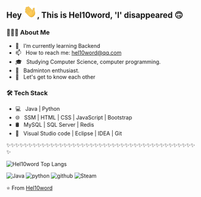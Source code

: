 ## Hey <img src="https://github.com/Hel10word/Hel10word/blob/master/waving.gif" width="35px">, This is Hel10word, 'l' disappeared 🙃



<h3> 👨🏻‍💻 About Me </h3>

- 🌱 &nbsp; I’m currently learning Backend
- 📫 &nbsp; How to reach me: hel10word@qq.com
- 🎓 &nbsp; Studying Computer Science, computer programming.
- 🏸 &nbsp; Badminton enthusiast.
- 💭 &nbsp; Let's get to know each other

<h3>🛠 Tech Stack</h3>

- 💻 &nbsp; Java | Python 
- 🌐 &nbsp; SSM | HTML | CSS | JavaScript | Bootstrap 
- 🛢  &nbsp; MySQL | SQL Server | Redis
- 🔧 &nbsp; Visual Studio code | Eclipse | IDEA | Git



✨✨✨✨✨✨✨✨✨✨✨✨✨✨✨✨✨✨✨✨✨✨✨✨✨✨✨✨✨✨✨✨✨✨✨✨✨✨✨✨✨✨✨✨


![Hel10word Top Langs](https://github-readme-stats.vercel.app/api/top-langs/?username=Hel10word&layout=compact)



![Java](https://img.shields.io/badge/-Java-b07219?style=flat-square&logo=java&logoColor=ffffff)  ![python](https://img.shields.io/badge/-python-3572a5?style=flat-square&logo=python&logoColor=ffffff) ![github](https://img.shields.io/badge/-github-8E2DE2?style=flat-square&logo=github&logoColor=ffffff) ![Steam](https://img.shields.io/badge/Steam-171a21?style=flat-square&logo=steam&logoColor=ffffff) 




⭐️ From [Hel10word](https://github.com/Hel10word)
